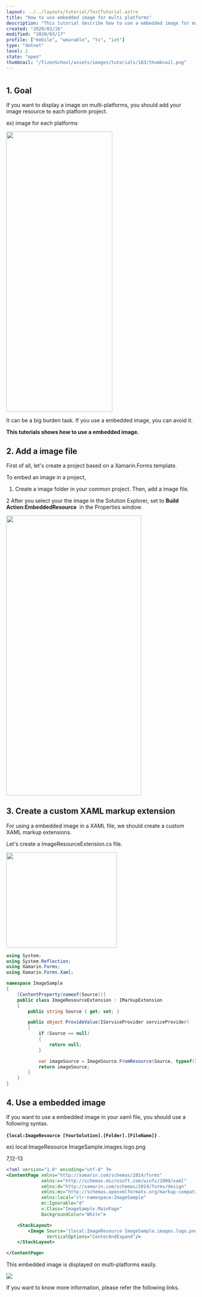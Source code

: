 ```yaml
---
layout: ../../layouts/tutorial/TextTutorial.astro
title: "How to use embedded image for multi platforms"
description: "This tutorial describe how to use a embedded image for managing image resources easily.  - Written by Seoghyun Kang(Shawn)"
created: "2020/03/16"
modified: "2020/03/17"
profile: ["mobile", "wearable", "tv", "iot"]
type: "dotnet"
level: 2
state: "open"
thumbnail: "/TizenSchool/assets/images/tutorials/183/thumbnail.png"
---
```


#

## 1. Goal

If you want to display a image on multi-platforms, you should add your image resource to each platform project.

ex) image for each platforms

<img src="/TizenSchool/assets/images/tutorials/183/each.png" style="height:743px; width:282px"/>

It can be a big burden task. If you use a embedded image, you can avoid it.

**This tutorials shows how to use a embedded image.**

## 2. Add a image file

First of all, let's create a project based on a Xamarin.Forms template.

To embed an image in a project,

1. Create a image folder in your common project. Then, add a image file.

2 After you select your the image in the Solution Explorer, set to **Build Action:EmbeddedResource**  in the Properties window.

<img src="/TizenSchool/assets/images/tutorials/183/buildaction.png" style="height:742px; width:359px"/>

## 3. Create a custom XAML markup extension

For using a embedded image in a XAML file, we should create a custom XAML markup extensions.

Let's create a ImageResourceExtension.cs file.

<img src="/TizenSchool/assets/images/tutorials/183/imageresource.png" style="height:253px; width:294px"/>

```csharp
using System;
using System.Reflection;
using Xamarin.Forms;
using Xamarin.Forms.Xaml;

namespace ImageSample
{
    [ContentProperty(nameof(Source))]
    public class ImageResourceExtension : IMarkupExtension
    {
        public string Source { get; set; }

        public object ProvideValue(IServiceProvider serviceProvider)
        {
            if (Source == null)
            {
                return null;
            }

            var imageSource = ImageSource.FromResource(Source, typeof(ImageResourceExtension).GetTypeInfo().Assembly);
            return imageSource;
        }
    }
}

```

## 4. Use a embedded image

If you want to use a embedded image in your xaml file, you should use a following syntax.

**`{local:ImageResource [YourSolution].[Folder].[FileName]}`** .

ex) local:ImageResource ImageSample.images.logo.png

<highlight>7,12-13</highlight>

```xml
<?xml version="1.0" encoding="utf-8" ?>
<ContentPage xmlns="http://xamarin.com/schemas/2014/forms"
             xmlns:x="http://schemas.microsoft.com/winfx/2009/xaml"
             xmlns:d="http://xamarin.com/schemas/2014/forms/design"
             xmlns:mc="http://schemas.openxmlformats.org/markup-compatibility/2006"
             xmlns:local="clr-namespace:ImageSample"
             mc:Ignorable="d"
             x:Class="ImageSample.MainPage"
             BackgroundColor="White">

    <StackLayout>
        <Image Source="{local:ImageResource ImageSample.images.logo.png}"
               VerticalOptions="CenterAndExpand"/>
    </StackLayout>

</ContentPage>


```

This embedded image is displayed on multi-platforms easily.

<img src="/TizenSchool/assets/images/tutorials/183/result.png" style="undefined"/>

If you want to know more information, please refer the following links.
